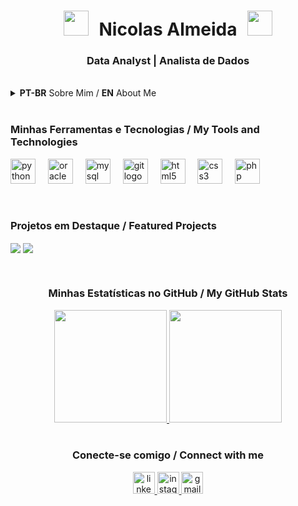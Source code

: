<div align="center">
  <h1 align="center">
    <img src="https://raw.githubusercontent.com/nicolasalmeidab/nicolasalmeidab/main/Tigre.gif" width="40px" style="margin-right: 10px;" />
    <span>Nicolas Almeida</span>
    <img src="https://raw.githubusercontent.com/nicolasalmeidab/nicolasalmeidab/main/Tigre.gif" width="40px" style="margin-left: 10px;" />
  </h1>
  <h3 align="center">Data Analyst | Analista de Dados</h3>
</div>

<br>

<details>
  <summary><strong>PT-BR</strong> Sobre Mim / <strong>EN</strong> About Me</summary>
  
  ---
  
  ### Olá, eu sou o Nicolas Almeida! 👋
  
  Sou um Analista de Dados apaixonado por transformar dados brutos em insights valiosos e soluções de negócio. Tenho experiência em extração, tratamento e visualização de dados para apoiar tomadas de decisão estratégicas.
  
  - 🚀 Atualmente estou aprimorando minhas habilidades em [...]
  - 🌱 Estou aprendendo sobre [...]
  - 💬 Fale comigo sobre: Análise de Dados, Business Intelligence e Python.
  - 📫 Como me encontrar: [nicola.privado@gmail.com](mailto:nicola.privado@gmail.com)

  ---
  
  ### Hi, I'm Nicolas Almeida! 👋

  I'm a Data Analyst passionate about transforming raw data into valuable insights and business solutions. I have experience in data extraction, cleansing, and visualization to support strategic decision-making.

  - 🚀 I’m currently strengthening my skills in [...]
  - 🌱 I’m currently learning about [...]
  - 💬 Ask me about: Data Analysis, Business Intelligence and Python.
  - 📫 How to reach me: [nicola.privado@gmail.com](mailto:nicola.privado@gmail.com)
  
  ---
</details>

<br>

<div align="left">
  <h3>Minhas Ferramentas e Tecnologias / My Tools and Technologies</h3>
  <p>
    <img src="https://cdn.jsdelivr.net/gh/devicons/devicon/icons/python/python-original.svg" height="40" alt="python logo" title="Python" />
    <img width="12" />
    <img src="https://cdn.jsdelivr.net/gh/devicons/devicon/icons/oracle/oracle-original.svg" height="40" alt="oracle logo" title="Oracle DB" />
    <img width="12" />
    <img src="https://cdn.jsdelivr.net/gh/devicons/devicon/icons/mysql/mysql-original-wordmark.svg" height="40" alt="mysql logo" title="MySQL"/>
    <img width="12" />
    <img src="https://cdn.jsdelivr.net/gh/devicons/devicon/icons/git/git-original.svg" height="40" alt="git logo" title="Git" />
    <img width="12" />
    <img src="https://cdn.jsdelivr.net/gh/devicons/devicon/icons/html5/html5-original.svg" height="40" alt="html5 logo" title="HTML5" />
    <img width="12" />
    <img src="https://cdn.jsdelivr.net/gh/devicons/devicon/icons/css3/css3-original.svg" height="40" alt="css3 logo" title="CSS3" />
    <img width="12" />
    <img src="https://cdn.jsdelivr.net/gh/devicons/devicon/icons/php/php-original.svg" height="40" alt="php logo" title="PHP" />
  </p>
</div>

<br>

<div>
  <h3>Projetos em Destaque / Featured Projects</h3>
  <p>
    <a href="URL_DO_SEU_PROJETO_1" style="text-decoration: none;">
      <img align="center" src="https://github-readme-stats.vercel.app/api/pin/?username=KumaNics&repo=NOME_DO_SEU_REPOSITORIO_1&theme=dark&show_owner=true" />
    </a>
    <a href="URL_DO_SEU_PROJETO_2" style="text-decoration: none;">
      <img align="center" src="https://github-readme-stats.vercel.app/api/pin/?username=KumaNics&repo=NOME_DO_SEU_REPOSITORIO_2&theme=dark&show_owner=true" />
    </a>
    </p>
</div>

<br>

<div align="center">
  <h3>Minhas Estatísticas no GitHub / My GitHub Stats</h3>
  <a href="https://github.com/SEU_USUARIO_GITHUB">
    <img height="180em" src="https://github-readme-stats.vercel.app/api?username=KumaNics&show_icons=true&theme=dark&include_all_commits=true&count_private=true"/>
    <img height="180em" src="https://github-readme-stats.vercel.app/api/top-langs/?username=KumaNics&layout=compact&langs_count=7&theme=dark"/>
  </a>
</div>

<br>

<div align="center">
  <h3>Conecte-se comigo / Connect with me</h3>
  <a href="https://www.linkedin.com/in/nicolas-almeida-hello" target="_blank">
    <img src="https://img.shields.io/static/v1?message=LinkedIn&logo=linkedin&label=&color=0077B5&logoColor=white&labelColor=&style=for-the-badge" height="35" alt="linkedin logo" />
  </a>
  <a href="https://instagram.com/nic.php" target="_blank">
    <img src="https://img.shields.io/static/v1?message=Instagram&logo=instagram&label=&color=E4405F&logoColor=white&labelColor=&style=for-the-badge" height="35" alt="instagram logo" />
  </a>
  <a href="mailto:nicola.privado@gmail.com" target="_blank">
    <img src="https://img.shields.io/static/v1?message=Gmail&logo=gmail&label=&color=D14836&logoColor=white&labelColor=&style=for-the-badge" height="35" alt="gmail logo" />
  </a>
</div>
